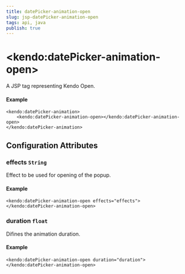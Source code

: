 ```yaml
---
title: datePicker-animation-open
slug: jsp-datePicker-animation-open
tags: api, java
publish: true
---
```


# \<kendo:datePicker-animation-open\>
A JSP tag representing Kendo Open.

#### Example
    <kendo:datePicker-animation>
        <kendo:datePicker-animation-open></kendo:datePicker-animation-open>
    </kendo:datePicker-animation>


## Configuration Attributes


### effects `String`

Effect to be used for opening of the popup.

#### Example
    <kendo:datePicker-animation-open effects="effects">
    </kendo:datePicker-animation-open>



### duration `float`

Difines the animation duration.

#### Example
    <kendo:datePicker-animation-open duration="duration">
    </kendo:datePicker-animation-open>


